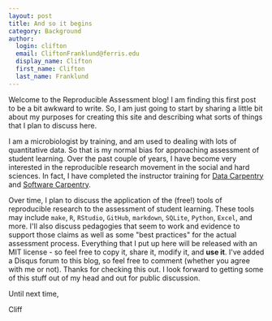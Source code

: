 ```yaml
---
layout: post
title: And so it begins
category: Background
author:
  login: clifton
  email: CliftonFranklund@ferris.edu
  display_name: Clifton
  first_name: Clifton
  last_name: Franklund
---
```


Welcome to the Reproducible Assessment blog! I am finding this first post to be a bit awkward to write. So, I am just going to start by sharing a little bit about my purposes for creating this site and describing what sorts of things that I plan to discuss here.

I am a microbiologist by training, and am used to dealing with lots of quantitative data. So that is my normal bias for approaching assessment of student learning. Over the past couple of years, I have become very interested in the reproducible research movement in the social and hard sciences. In fact, I have completed the instructor training for [Data Carpentry](http://www.datacarpentry.org) and [Software Carpentry](https://github.com/swcarpentry).

Over time, I plan to discuss the application of the (free!) tools of reproducible research to the assessment of student learning. These tools may include `make`, `R`, `RStudio`, `GitHub`, `markdown`, `SQLite`, `Python`, `Excel`, and more. I'll also discuss pedagogies that seem to work and evidence to support those claims as well as some "best practices" for the actual assessment process. Everything that I put up here will be released with an MIT license - so feel free to copy it, share it, modify it, and **use it**. I've added a Disqus forum to this blog, so feel free to comment (whether you agree with me or not). Thanks for checking this out. I look forward to getting some of this stuff out of my head and out for public discussion.

Until next time,

Cliff
